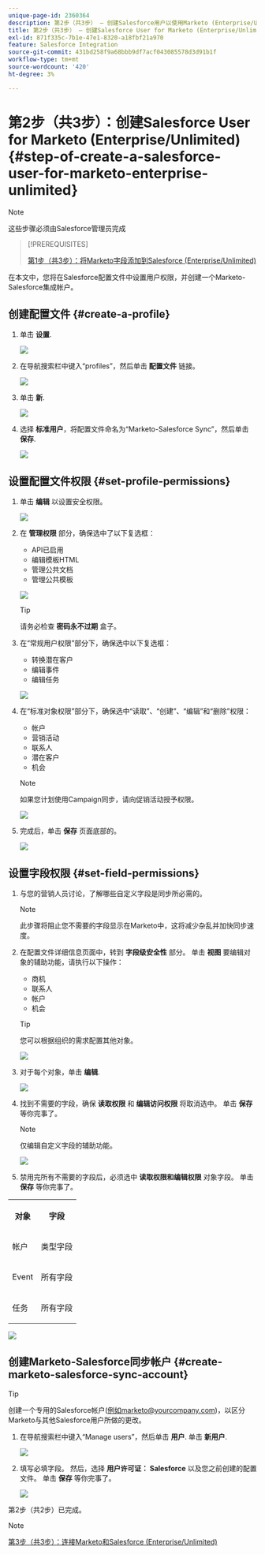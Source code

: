 ```yaml
---
unique-page-id: 2360364
description: 第2步（共3步） — 创建Salesforce用户以使用Marketo (Enterprise/Unlimited) - Marketo文档 — 产品文档
title: 第2步（共3步） — 创建Salesforce User for Marketo (Enterprise/Unlimited)
exl-id: 871f335c-7b1e-47e1-8320-a18fbf21a970
feature: Salesforce Integration
source-git-commit: 431bd258f9a68bbb9df7acf043085578d3d91b1f
workflow-type: tm+mt
source-wordcount: '420'
ht-degree: 3%

---
```


# 第2步（共3步）：创建Salesforce User for Marketo (Enterprise/Unlimited) {#step-of-create-a-salesforce-user-for-marketo-enterprise-unlimited}

>[!NOTE]
>
>这些步骤必须由Salesforce管理员完成

>[!PREREQUISITES]
>
>[第1步（共3步）：将Marketo字段添加到Salesforce (Enterprise/Unlimited)](/help/marketo/product-docs/crm-sync/salesforce-sync/setup/enterprise-unlimited-edition/step-1-of-3-add-marketo-fields-to-salesforce-enterprise-unlimited.md)

在本文中，您将在Salesforce配置文件中设置用户权限，并创建一个Marketo-Salesforce集成帐户。

## 创建配置文件 {#create-a-profile}

1. 单击 **设置**.

   ![](assets/image2015-6-11-16-3a15-3a27.png)

1. 在导航搜索栏中键入“profiles”，然后单击 **配置文件** 链接。

   ![](assets/sfdc-profiles-hands.png)

1. 单击 **新**.

   ![](assets/image2014-12-9-9-3a19-3a15.png)

1. 选择 **标准用户**，将配置文件命名为“Marketo-Salesforce Sync”，然后单击 **保存**.

   ![](assets/image2014-12-9-9-3a19-3a22.png)

## 设置配置文件权限 {#set-profile-permissions}

1. 单击 **编辑** 以设置安全权限。

   ![](assets/image2014-12-9-9-3a19-3a30.png)

1. 在 **管理权限** 部分，确保选中了以下复选框：

   * API已启用
   * 编辑模板HTML
   * 管理公共文档
   * 管理公共模板

   ![](assets/image2014-12-9-9-3a19-3a38.png)

   >[!TIP]
   >
   >请务必检查 **密码永不过期** 盒子。

1. 在“常规用户权限”部分下，确保选中以下复选框：

   * 转换潜在客户
   * 编辑事件
   * 编辑任务

   ![](assets/image2014-12-9-9-3a19-3a47.png)

1. 在“标准对象权限”部分下，确保选中“读取”、“创建”、“编辑”和“删除”权限：

   * 帐户
   * 营销活动
   * 联系人
   * 潜在客户
   * 机会

   >[!NOTE]
   >
   >如果您计划使用Campaign同步，请向促销活动授予权限。

   ![](assets/image2014-12-9-9-3a19-3a57.png)

1. 完成后，单击 **保存** 页面底部的。

   ![](assets/image2014-12-9-9-3a20-3a5.png)

## 设置字段权限 {#set-field-permissions}

1. 与您的营销人员讨论，了解哪些自定义字段是同步所必需的。

   >[!NOTE]
   >
   >此步骤将阻止您不需要的字段显示在Marketo中，这将减少杂乱并加快同步速度。

1. 在配置文件详细信息页面中，转到 **字段级安全性** 部分。 单击 **视图** 要编辑对象的辅助功能，请执行以下操作：

   * 商机
   * 联系人
   * 帐户
   * 机会

   >[!TIP]
   >
   >您可以根据组织的需求配置其他对象。

   ![](assets/image2014-12-9-9-3a20-3a14.png)

1. 对于每个对象，单击 **编辑**.

   ![](assets/sfdc-sync-field-edit1.png)

1. 找到不需要的字段，确保 **读取权限** 和 **编辑访问权限** 将取消选中。 单击 **保存** 等你完事了。

   >[!NOTE]
   >
   >仅编辑自定义字段的辅助功能。

   ![](assets/sfdc-sync-field-edit2.png)

1. 禁用完所有不需要的字段后，必须选中 **读取权限和编辑权限** 对象字段。 单击 **保存** 等你完事了。

<table> 
 <tbody> 
  <tr> 
   <th colspan="1" rowspan="1"><p>对象</p></th> 
   <th colspan="1" rowspan="1"><p>字段</p></th> 
  </tr> 
  <tr> 
   <td colspan="1" rowspan="1"><p>帐户</p></td> 
   <td colspan="1" rowspan="1"><p>类型字段</p></td> 
  </tr> 
  <tr> 
   <td colspan="1" rowspan="1"><p>Event</p></td> 
   <td colspan="1" rowspan="1"><p>所有字段</p></td> 
  </tr> 
  <tr> 
   <td colspan="1" rowspan="1"><p>任务</p></td> 
   <td colspan="1" rowspan="1"><p>所有字段</p></td> 
  </tr> 
 </tbody> 
</table>

![](assets/sfdc-check-the-boxes.png)

## 创建Marketo-Salesforce同步帐户 {#create-marketo-salesforce-sync-account}

>[!TIP]
>
>创建一个专用的Salesforce帐户(例如marketo@yourcompany.com)，以区分Marketo与其他Salesforce用户所做的更改。

1. 在导航搜索栏中键入“Manage users”，然后单击 **用户**. 单击 **新用户**.

   ![](assets/sfdc-new-users.png)

1. 填写必填字段。 然后，选择 **用户许可证： Salesforce** 以及您之前创建的配置文件。 单击 **保存** 等你完事了。

   ![](assets/image2014-12-9-9-3a20-3a56.png)

第2步（共2步）已完成。

>[!NOTE]
>
>[第3步（共3步）：连接Marketo和Salesforce (Enterprise/Unlimited)](/help/marketo/product-docs/crm-sync/salesforce-sync/setup/enterprise-unlimited-edition/step-3-of-3-connect-marketo-and-salesforce-enterprise-unlimited.md)
